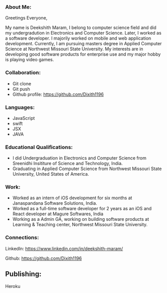 ### About Me:

Greetings Everyone, 

My name is Deekshith Maram, I belong to computer science field and did my undergradution in Electronics and Computer Science. Later, I worked as a software developer. I majorily worked on mobile and web application development. Currently, I am pursuing masters degree in Applied Computer Science at Northwest Missouri State University. My interests are in developing good software products for enterprise use and my major hobby is playing video games.

### Collaboration:
* Git clone
* Git push
* Github profile: https://github.com/Dixith1196


### Languages:

- JavaScript
- swift
- JSX
- JAVA

### Educational Qualifications:

- I did Undergraduation in Electronics and Computer Science from Sreenidhi Insititure of Science and Technology, India.
- Graduating in Applied Computer Science from Northwest Missouri State University, United States of America.

### Work:

- Worked as an intern of iOS development for six months at Janaspandana Software Solutions, India.
- Worked as a full-time software developer for 2 years as an iOS and React developer at Magure Softwares, India 
- Working as a Admin GA, working on building software products at Learning & Teaching center, Northwest Missouri State University.

### Connections:

LinkedIn: https://www.linkedin.com/in/deekshith-maram/

Github: https://github.com/Dixith1196

## Publishing: 

Heroku


